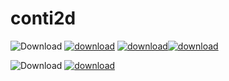 # conti2d

![Download](https://img.shields.io/badge/Download-orange.svg)   [![download](https://img.shields.io/badge/binary-win-green.svg)]()   [![download](https://img.shields.io/badge/binary-OSX-green.svg)](www.modernfig.cn)[![download](https://img.shields.io/badge/source-v2.0-green.svg)](https://github.com/CosmicScholar/conti2d)

![Download](https://img.shields.io/badge/Documents-orange.svg) [![download](https://img.shields.io/badge/Doxygen-doc-green.svg)](https://cosmicscholar.github.io/conti2d/)